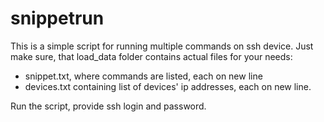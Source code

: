 # snippetrun
This is a simple script for running multiple commands on ssh device.
Just make sure, that load_data folder contains actual files for your needs:
- snippet.txt, where commands are listed, each on new line
- devices.txt containing list of devices' ip addresses, each on new line.

Run the script, provide ssh login and password.

